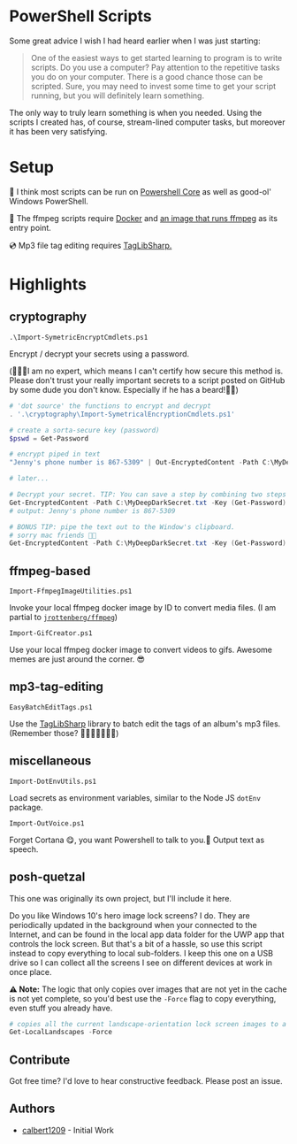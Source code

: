 # PowerShell Scripts

Some great advice I wish I had heard earlier when I was just starting:

> One of the easiest ways to get started learning to program is to write scripts. Do you use a computer? Pay attention to the repetitive tasks you do on your computer. There is a good chance those can be scripted. Sure, you may need to invest some time to get your script running, but you will definitely learn something.

The only way to truly learn something is when you needed. Using the scripts I created has, of course, stream-lined computer tasks, but moreover it has been very satisfying.

# Setup

🐧 I think most scripts can be run on [Powershell Core](https://docs.microsoft.com/en-us/powershell/scripting/install/installing-powershell?view=powershell-6) as well as good-ol' Windows PowerShell.

🐋 The ffmpeg scripts require [Docker](https://www.docker.com/products/docker-desktop) and [an image that runs ffmpeg](https://hub.docker.com/r/jrottenberg/ffmpeg) as its entry point.

💿 Mp3 file tag editing requires [TagLibSharp.](https://www.nuget.org/packages/TagLibSharp)

# Highlights

## cryptography

`.\Import-SymetricEncryptCmdlets.ps1`

Encrypt / decrypt your secrets using a password.

(🚨☝🏻I am no expert, which means I can't certify how secure this method is. Please don't trust your really important secrets to a script posted on GitHub by some dude you don't know. Especially if he has a beard!🧔🏻)

```ps1
# 'dot source' the functions to encrypt and decrypt
. '.\cryptography\Import-SymetricalEncryptionCmdlets.ps1'

# create a sorta-secure key (password)
$pswd = Get-Password

# encrypt piped in text
"Jenny's phone number is 867-5309" | Out-EncryptedContent -Path C:\MyDeepDarkSecret.txt -Key $pswd

# later...

# Decrypt your secret. TIP: You can save a step by combining two steps
Get-EncryptedContent -Path C:\MyDeepDarkSecret.txt -Key (Get-Password)
# output: Jenny's phone number is 867-5309

# BONUS TIP: pipe the text out to the Window's clipboard.
# sorry mac friends 🍏😥
Get-EncryptedContent -Path C:\MyDeepDarkSecret.txt -Key (Get-Password) | Set-Clipboard
```

## ffmpeg-based

`Import-FfmpegImageUtilities.ps1`

Invoke your local ffmpeg docker image by ID to convert media files. (I am partial to [`jrottenberg/ffmpeg`](https://hub.docker.com/r/jrottenberg/ffmpeg))

`Import-GifCreator.ps1`

Use your local ffmpeg docker image to convert videos to gifs. Awesome memes are just around the corner. 😎

## mp3-tag-editing

`EasyBatchEditTags.ps1`

Use the [TagLibSharp](https://www.nuget.org/packages/TagLibSharp) library to batch edit the tags of an album's mp3 files. (Remember those? 👴🏻👨🏻‍🦳👵🏻)

## miscellaneous

`Import-DotEnvUtils.ps1`

Load secrets as environment variables, similar to the Node JS `dotEnv` package.

`Import-OutVoice.ps1`

Forget Cortana 😋, you want Powershell to talk to you.🥰 Output text as speech.

## posh-quetzal

This one was originally its own project, but I'll include it here.

Do you like Windows 10's hero image lock screens? I do. They are periodically updated in the background when your connected to the Internet, and can be found in the local app data folder for the UWP app that controls the lock screen. But that's a bit of a hassle, so use this script instead to copy everything to local sub-folders. I keep this one on a USB drive so I can collect all the screens I see on different devices at work in once place.

**⚠ Note:** The logic that only copies over images that are not yet in the cache is not yet complete, so you'd best use the `-Force` flag to copy everything, even stuff you already have.

```ps1
# copies all the current landscape-orientation lock screen images to a local subfolder
Get-LocalLandscapes -Force
```

## Contribute

Got free time? I'd love to hear constructive feedback. Please post an issue.

## Authors

- [calbert1209](https://github.com/calbert1209) - Initial Work